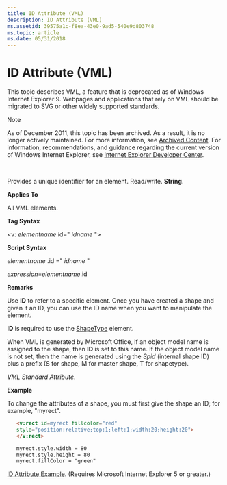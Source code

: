 ```yaml
---
title: ID Attribute (VML)
description: ID Attribute (VML)
ms.assetid: 39575a1c-f8ea-43e0-9ad5-540e9d803748
ms.topic: article
ms.date: 05/31/2018
---
```


# ID Attribute (VML)

This topic describes VML, a feature that is deprecated as of Windows Internet Explorer 9. Webpages and applications that rely on VML should be migrated to SVG or other widely supported standards.

> [!Note]  
> As of December 2011, this topic has been archived. As a result, it is no longer actively maintained. For more information, see [Archived Content](https://docs.microsoft.com/previous-versions/windows/internet-explorer/ie-developer/). For information, recommendations, and guidance regarding the current version of Windows Internet Explorer, see [Internet Explorer Developer Center](https://msdn.microsoft.com/ie/).

 

Provides a unique identifier for an element. Read/write. **String**.

**Applies To**

All VML elements.

**Tag Syntax**

<v: *elementname* id=" *idname* ">

**Script Syntax**

*elementname* .id =" *idname* "

*expression*=*elementname*.id

**Remarks**

Use **ID** to refer to a specific element. Once you have created a shape and given it an ID, you can use the ID name when you want to manipulate the element.

**ID** is required to use the [ShapeType](msdn-online-vml-shapetype-element.md) element.

When VML is generated by Microsoft Office, if an object model name is assigned to the shape, then **ID** is set to this name. If the object model name is not set, then the name is generated using the *Spid* (internal shape ID) plus a prefix (S for shape, M for master shape, T for shapetype).

*VML Standard Attribute*.

**Example**

To change the attributes of a shape, you must first give the shape an ID; for example, "myrect".


```HTML
   <v:rect id=myrect fillcolor="red"
   style="position:relative;top:1;left:1;width:20;height:20">
   </v:rect>
```




```HTML
   myrect.style.width = 80
   myrect.style.height = 80
   myrect.fillColor = "green"
```



[ID Attribute Example](https://docs.microsoft.com/previous-versions/office/developer/speech-technologies/ms872141(v%3dmsdn.10)#example). (Requires Microsoft Internet Explorer 5 or greater.)

 

 





